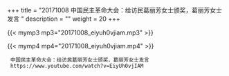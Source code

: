 +++
title = "20171008  中国民主革命大会：给访民葛丽芳女士颁奖，葛丽芳女士发言 "
description = ""
weight = 20
+++

{{< mymp3 mp3="20171008_eiyuh0vjiam.mp3" >}}

{{< mymp4 mp4="20171008_eiyuh0vjiam.mp4" >}}

     中国民主革命大会：给访民葛丽芳女士颁奖，葛丽芳女士发言 
     https://www.youtube.com/watch?v=EiyUh0vjIAM 
     
